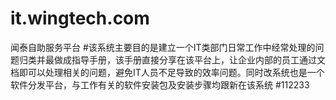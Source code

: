 ﻿# it.wingtech.com
闻泰自助服务平台
#该系统主要目的是建立一个IT类部门日常工作中经常处理的问题归类并最做成指导手册，该手册直接分享在该平台上，让企业内部的员工通过文档即可以处理相关的问题，避免IT人员不足导致的效率问题。同时改系统也是一个软件分发平台，与工作有关的软件安装包及安装步骤均跟新在该系统
#112233